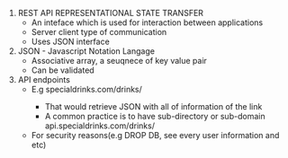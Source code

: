 1. REST API
REPRESENTATIONAL STATE TRANSFER
    - An inteface which is used for interaction between applications
    - Server client type of communication
    - Uses JSON interface
2. JSON - Javascript Notation Langage
    - Associative array, a seuqnece of key value pair
    - Can be validated
3. API endpoints
    - E.g specialdrinks.com/drinks/<id>
        - That would retrieve JSON with all of information of the link
        - A common practice is to have sub-directory or sub-domain api.specialdrinks.com/drinks/<id>
    - For security reasons(e.g DROP DB, see every user information and etc)
    
